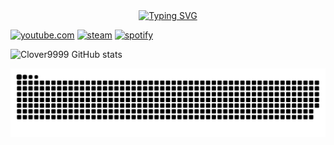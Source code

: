 <div align="center">
  <a href="https://git.io/typing-svg">
    <img src="https://readme-typing-svg.demolab.com?font=Fira+Code&weight=500&size=22&pause=1000&color=FF00F6&center=true&vCenter=true&random=false&width=524&lines=%E2%8A%B9+Welcome+to+my+profile!+%CB%99%E1%B5%95%CB%99+%E2%8A%B9+" alt="Typing SVG">
  </a>
</div>

[![youtube.com](https://img.shields.io/badge/YouTube-FF0000?style=for-the-badge&logo=youtube&logoColor=white)](https://www.youtube.com)
[![steam](	https://img.shields.io/badge/Steam-000000?style=for-the-badge&logo=steam&logoColor=white)](https://steamcommunity.com/profiles/76561199537978032)
[![spotify](https://img.shields.io/badge/Spotify-1ED760?&style=for-the-badge&logo=spotify&logoColor=white)](https://open.spotify.com/user/aumgz490qm27ujqn6ck31poai?si=b2b8d9a3b0f5441b&nd=1&dlsi=2a5ec08816854fe7)

![Clover9999 GitHub stats](https://github-readme-stats.vercel.app/api?username=Clover9999&show_icons=true&theme=synthwave)







<picture align="center">
  <source media="(prefers-color-scheme: dark)" srcset="https://raw.githubusercontent.com/mari4souza/mari4souza/output/github-contribution-grid-snake-dark.svg">
  <source media="(prefers-color-scheme: light)" srcset="https://raw.githubusercontent.com/mari4souza/mari4souza/output/github-contribution-grid-snake-dark.svg">
  <img align="center" alt="github contribution grid snake animation" src="https://raw.githubusercontent.com/mari4souza/mari4souza/output/github-contribution-grid-snake.svg">
</picture>

